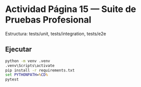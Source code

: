 # Actividad Página 15 — Suite de Pruebas Profesional
Estructura: tests/unit, tests/integration, tests/e2e
## Ejecutar
```bat
python -m venv .venv
.venv\Scripts\activate
pip install -r requirements.txt
set PYTHONPATH=%CD%
pytest
```
